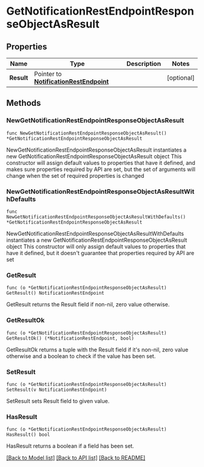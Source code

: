 # GetNotificationRestEndpointResponseObjectAsResult

## Properties

Name | Type | Description | Notes
------------ | ------------- | ------------- | -------------
**Result** | Pointer to [**NotificationRestEndpoint**](NotificationRestEndpoint.md) |  | [optional] 

## Methods

### NewGetNotificationRestEndpointResponseObjectAsResult

`func NewGetNotificationRestEndpointResponseObjectAsResult() *GetNotificationRestEndpointResponseObjectAsResult`

NewGetNotificationRestEndpointResponseObjectAsResult instantiates a new GetNotificationRestEndpointResponseObjectAsResult object
This constructor will assign default values to properties that have it defined,
and makes sure properties required by API are set, but the set of arguments
will change when the set of required properties is changed

### NewGetNotificationRestEndpointResponseObjectAsResultWithDefaults

`func NewGetNotificationRestEndpointResponseObjectAsResultWithDefaults() *GetNotificationRestEndpointResponseObjectAsResult`

NewGetNotificationRestEndpointResponseObjectAsResultWithDefaults instantiates a new GetNotificationRestEndpointResponseObjectAsResult object
This constructor will only assign default values to properties that have it defined,
but it doesn't guarantee that properties required by API are set

### GetResult

`func (o *GetNotificationRestEndpointResponseObjectAsResult) GetResult() NotificationRestEndpoint`

GetResult returns the Result field if non-nil, zero value otherwise.

### GetResultOk

`func (o *GetNotificationRestEndpointResponseObjectAsResult) GetResultOk() (*NotificationRestEndpoint, bool)`

GetResultOk returns a tuple with the Result field if it's non-nil, zero value otherwise
and a boolean to check if the value has been set.

### SetResult

`func (o *GetNotificationRestEndpointResponseObjectAsResult) SetResult(v NotificationRestEndpoint)`

SetResult sets Result field to given value.

### HasResult

`func (o *GetNotificationRestEndpointResponseObjectAsResult) HasResult() bool`

HasResult returns a boolean if a field has been set.


[[Back to Model list]](../README.md#documentation-for-models) [[Back to API list]](../README.md#documentation-for-api-endpoints) [[Back to README]](../README.md)


